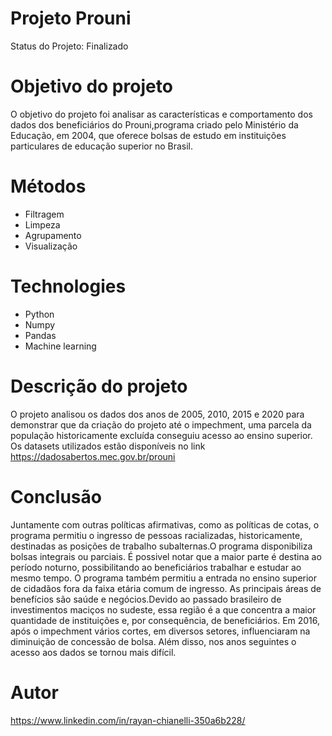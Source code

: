 # Projeto Prouni

Status do Projeto: Finalizado

# Objetivo do projeto

O objetivo do projeto foi analisar as características e comportamento dos dados dos beneficiários do Prouni,programa criado pelo Ministério da Educação,
em 2004, que oferece bolsas de estudo em instituições particulares de educação superior no Brasil.

# Métodos

  - Filtragem
  - Limpeza
  - Agrupamento
  - Visualização

# Technologies 

  - Python
  - Numpy
  - Pandas
  - Machine learning


# Descrição do projeto

 O projeto analisou os dados dos anos de 2005, 2010, 2015 e 2020 para demonstrar que da criação do projeto até o impechment,
 uma parcela da população historicamente excluída conseguiu acesso ao ensino superior. Os datasets utilizados estão disponíveis no link https://dadosabertos.mec.gov.br/prouni


# Conclusão

Juntamente com outras políticas afirmativas, como as políticas de cotas, o programa permitiu o ingresso de pessoas racializadas, historicamente, destinadas as posições de trabalho subalternas.O programa disponibiliza bolsas integrais ou parciais. É possivel notar que a maior parte é destina ao período noturno, possibilitando ao beneficiários trabalhar e estudar ao mesmo tempo. O programa também permitiu a entrada no ensino superior de cidadãos fora da faixa etária comum de ingresso. As principais áreas de benefícios são saúde e negócios.Devido ao passado brasileiro de investimentos maciços no sudeste, essa região é a que concentra a maior quantidade de instituições e, por consequência, de beneficiários. Em 2016, após o impechment vários cortes, em diversos setores, influenciaram na diminuição de concessão de bolsa. Além disso, nos anos seguintes o acesso aos dados se tornou mais difícil.
  
# Autor
https://www.linkedin.com/in/rayan-chianelli-350a6b228/
 
  
